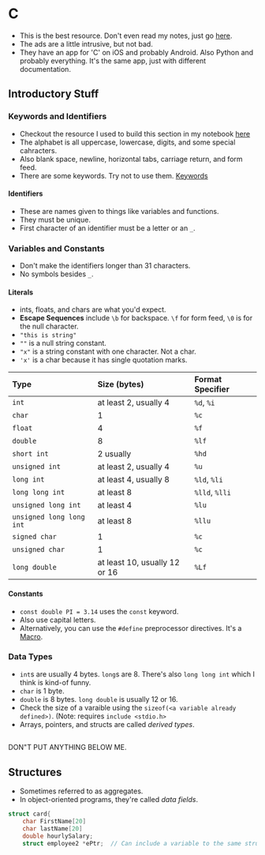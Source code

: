 # C

* This is the best resource. Don't even read my notes, just go [here](https://www.programiz.com/c-programming/c-keywords-identifier). 
* The ads are a little intrusive, but not bad.
* They have an app for 'C' on iOS and probably Android. Also Python and probably everything. It's the same app, just with different documentation.

## Introductory Stuff

### Keywords and Identifiers

* Checkout the resource I used to build this section in my notebook [here](https://www.programiz.com/c-programming/c-keywords-identifier)
* The alphabet is all uppercase, lowercase, digits, and some special cahracters. 
* Also blank space, newline, horizontal tabs, carriage return, and form feed.
* There are some keywords. Try not to use them. [Keywords](https://www.programiz.com/c-programming/c-keywords-identifier)

#### Identifiers

* These are names given to things like variables and functions.
* They must be unique.
* First character of an identifier must be a letter or an `_`.

### Variables and Constants

* Don't make the identifiers longer than 31 characters.
* No symbols besides `_`.

#### Literals

* ints, floats, and chars are what you'd expect.
* **Escape Sequences** include `\b` for backspace. `\f` for form feed, `\0` is for the null character.
* `"this is string"`
* `""` is a null string constant.
* `"x"` is a string constant with one character. Not a char.
* `'x'` is a char because it has single quotation marks.



| Type | Size \(bytes\) | Format Specifier |
| :--- | :--- | :--- |
| `int` | at least 2, usually 4 | `%d`, `%i` |
| `char` | 1 | `%c` |
| `float` | 4 | `%f` |
| `double` | 8 | `%lf` |
| `short int` | 2 usually | `%hd` |
| `unsigned int` | at least 2, usually 4 | `%u` |
| `long int` | at least 4, usually 8 | `%ld`, `%li` |
| `long long int` | at least 8 | `%lld`, `%lli` |
| `unsigned long int` | at least 4 | `%lu` |
| `unsigned long long int` | at least 8 | `%llu` |
| `signed char` | 1 | `%c` |
| `unsigned char` | 1 | `%c` |
| `long double` | at least 10, usually 12 or 16 | `%Lf` |

#### Constants

* `const double PI = 3.14` uses the `const` keyword.
* Also use capital letters.
* Alternatively, you can use the `#define` preprocessor directives. It's a [Macro](https://www.programiz.com/c-programming/c-preprocessor-macros).

### Data Types

* `int`s are usually 4 bytes. `long`s are 8. There's also `long long int` which I think is kind-of funny.
* `char` is 1 byte.
* `double` is 8 bytes. `long double` is usually 12 or 16.
* Check the size of a varaible using the `sizeof(<a variable already defined>)`. \(Note: requires `include <stdio.h>`
* Arrays, pointers, and structs are called _derived types_.



## 

DON"T PUT ANYTHING BELOW ME.

## Structures

* Sometimes referred to as aggregates.
* In object-oriented programs, they're called _data fields_.

```c
struct card{
    char FirstName[20]
    char lastName[20]
    double hourlySalary;
    struct employee2 *ePtr;  // Can include a variable to the same structure.
```

